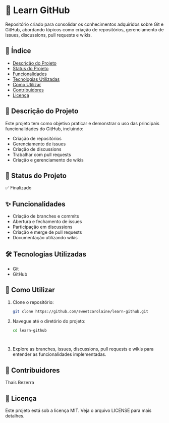 # 📘 Learn GitHub

Repositório criado para consolidar os conhecimentos adquiridos sobre Git e GitHub, abordando tópicos como criação de repositórios, gerenciamento de issues, discussions, pull requests e wikis.

## 📂 Índice

- [Descrição do Projeto](#descrição-do-projeto)
- [Status do Projeto](#status-do-projeto)
- [Funcionalidades](#funcionalidades)
- [Tecnologias Utilizadas](#tecnologias-utilizadas)
- [Como Utilizar](#como-utilizar)
- [Contribuidores](#contribuidores)
- [Licença](#licença)

## 📄 Descrição do Projeto

Este projeto tem como objetivo praticar e demonstrar o uso das principais funcionalidades do GitHub, incluindo:

- Criação de repositórios
- Gerenciamento de issues
- Criação de discussions
- Trabalhar com pull requests
- Criação e gerenciamento de wikis

## 🚧 Status do Projeto

✅ Finalizado

## ✨ Funcionalidades

- Criação de branches e commits
- Abertura e fechamento de issues
- Participação em discussions
- Criação e merge de pull requests
- Documentação utilizando wikis

## 🛠️ Tecnologias Utilizadas

- Git
- GitHub

## 🚀 Como Utilizar

1. Clone o repositório:
   ```bash
   git clone https://github.com/sweetcarolaine/learn-github.git

2. Navegue até o diretório do projeto:
   ```bash
   cd learn-github

 
3. Explore as branches, issues, discussions, pull requests e wikis para entender as funcionalidades implementadas.

## 👥 Contribuidores
  Thaís Bezerra


## 📄 Licença

Este projeto está sob a licença MIT. Veja o arquivo LICENSE para mais detalhes.
